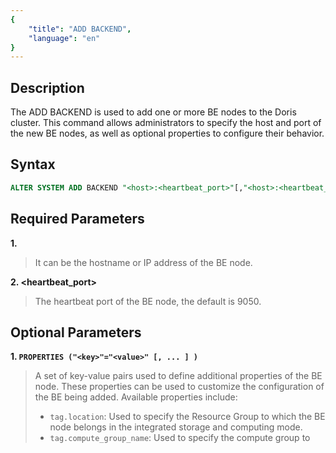 ```yaml
---
{
    "title": "ADD BACKEND",
    "language": "en"
}
---
```


## Description

The ADD BACKEND is used to add one or more BE nodes to the Doris cluster. This command allows administrators to specify the host and port of the new BE nodes, as well as optional properties to configure their behavior.

## Syntax

```sql
ALTER SYSTEM ADD BACKEND "<host>:<heartbeat_port>"[,"<host>:<heartbeat_port>" [, ...]] [PROPERTIES ("<key>"="<value>" [, ...] )]
```

## Required Parameters

**1. <host>**

> It can be the hostname or IP address of the BE node.

**2. <heartbeat_port>**

> The heartbeat port of the BE node, the default is 9050.

## Optional Parameters

**1. `PROPERTIES ("<key>"="<value>" [, ... ] )`**

> A set of key-value pairs used to define additional properties of the BE node. These properties can be used to customize the configuration of the BE being added. Available properties include:
> - `tag.location`: Used to specify the Resource Group to which the BE node belongs in the integrated storage and computing mode.
> - `tag.compute_group_name`: Used to specify the compute group to which the BE node belongs in the decoupling storage and computing mode.

## Access Control Requirements

The user executing this SQL must have at least the following permissions:

| Privilege | Object | Notes |
|-----------|----|-------|
| NODE_PRIV |    |       |

## Usage Notes

1. Before adding a new BE node, make sure the node is correctly configured and running.
2. Using [Resource Group](../../../../admin-manual/workload-management/resource-group.md) can help you better manage and organize the BE nodes in the cluster.
3. When adding multiple BE nodes, you can specify them in one command to improve efficiency.
3. After adding the BE nodes, use the [`SHOW BACKENDS`](./SHOW-BACKENDS.md) to verify whether they have been successfully added and are in a normal state.
4. Consider adding BE nodes in different physical locations or racks to improve the availability and fault tolerance of the cluster.
5. Regularly check and balance the load in the cluster to ensure that the newly added BE nodes are properly utilized.

## Examples

1. Add BE nodes without additional properties
   ```sql
   ALTER SYSTEM ADD BACKEND "192.168.0.1:9050,192.168.0.2:9050";
   ```
   This command adds two BE nodes to the cluster:
   * 192.168.0.1, port 9050
   * 192.168.0.2, port 9050
   No additional properties are specified, so the default settings will be applied.

2. In the integrated storage and computing mode, add a BE node to a specified Resource Group
   ```sql
   ALTER SYSTEM ADD BACKEND "doris-be01:9050" PROPERTIES ("tag.location" = "groupb");
   ```
   This command adds a single BE node (hostname doris-be01, port 9050) to the Resource Group `groupb` in the cluster.

3. In the decoupling storage and computing mode, add a BE node to a specified compute group
   ```sql
   ALTER SYSTEM ADD BACKEND "192.168.0.3:9050" PROPERTIES ("tag.compute_group_name" = "cloud_groupc");
   ```
   This command adds a single BE node (IP 192.168.0.3, port 9050) to the compute group `cloud_groupc` in the cluster.
